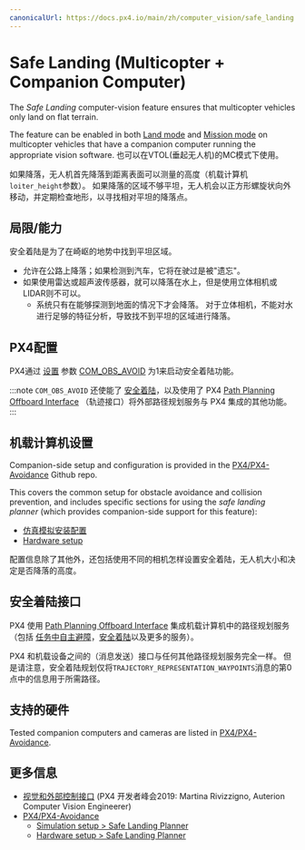```yaml
---
canonicalUrl: https://docs.px4.io/main/zh/computer_vision/safe_landing
---
```


# Safe Landing (Multicopter + Companion Computer)

The *Safe Landing* computer-vision feature ensures that multicopter vehicles only land on flat terrain.

The feature can be enabled in both [Land mode](../flight_modes_mc/land.md) and [Mission mode](../flight_modes/mission.md) on multicopter vehicles that have a companion computer running the appropriate vision software. 也可以在VTOL(垂起无人机)的MC模式下使用。

如果降落，无人机首先降落到距离表面可以测量的高度（机载计算机`loiter_height`参数）。 如果降落的区域不够平坦，无人机会以正方形螺旋状向外移动，并定期检查地形，以寻找相对平坦的降落点。


## 局限/能力

安全着陆是为了在崎岖的地势中找到平坦区域。

- 允许在公路上降落；如果检测到汽车，它将在驶过是被"遗忘"。
- 如果使用雷达或超声波传感器，就可以降落在水上，但是使用立体相机或LIDAR则不可以。
  - 系统只有在能够探测到地面的情况下才会降落。 对于立体相机，不能对水进行足够的特征分析，导致找不到平坦的区域进行降落。


## PX4配置

PX4通过 [设置](../advanced_config/parameters.md) 参数 [COM_OBS_AVOID](../advanced_config/parameter_reference.md#COM_OBS_AVOID) 为1来启动安全着陆功能。

:::note
`COM_OBS_AVOID` 还使能了 [安全着陆](../computer_vision/obstacle_avoidance.md#mission_mode)，以及使用了 PX4 [Path Planning Offboard Interface](../computer_vision/path_planning_interface.md) （轨迹接口）将外部路径规划服务与 PX4 集成的其他功能。
:::

## 机载计算机设置

Companion-side setup and configuration is provided in the [PX4/PX4-Avoidance](https://github.com/PX4/PX4-Avoidance) Github repo.

This covers the common setup for obstacle avoidance and collision prevention, and includes specific sections for using the *safe landing planner* (which provides companion-side support for this feature):
* [仿真模拟安装配置](https://github.com/PX4/PX4-Avoidance#safe-landing-planner)
* [Hardware setup](https://github.com/PX4/PX4-Avoidance#safe-landing-planner-1)

配置信息除了其他外，还包括使用不同的相机怎样设置安全着陆，无人机大小和决定是否降落的高度。


<a id="interface"></a>

## 安全着陆接口

PX4 使用 [Path Planning Offboard Interface](../computer_vision/path_planning_interface.md) 集成机载计算机中的路径规划服务（包括 [任务中自主避障](../computer_vision/obstacle_avoidance.md#mission_mode)，[安全着陆](../computer_vision/safe_landing.md)以及更多的服务）。

PX4 和机载设备之间的（消息发送）接口与任何其他路径规划服务完全一样。 但是请注意，安全着陆规划仅将` TRAJECTORY_REPRESENTATION_WAYPOINTS `消息的第0点中的信息用于所需路径。


## 支持的硬件

Tested companion computers and cameras are listed in [PX4/PX4-Avoidance](https://github.com/PX4/PX4-Avoidance#run-on-hardware).

## 更多信息

* [视觉和外部控制接口](https://youtu.be/CxIsJWtVaTA?t=963) (PX4 开发者峰会2019: Martina Rivizzigno, Auterion Computer Vision Engineerer)
* [PX4/PX4-Avoidance](https://github.com/PX4/PX4-Avoidance)
  * [Simulation setup > Safe Landing Planner](https://github.com/PX4/PX4-Avoidance#safe-landing-planner)
  * [Hardware setup > Safe Landing Planner](https://github.com/PX4/PX4-Avoidance#safe-landing-planner-1)
